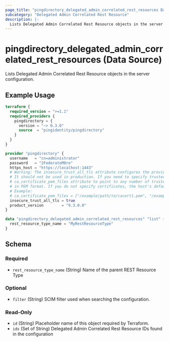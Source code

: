 ```yaml
---
page_title: "pingdirectory_delegated_admin_correlated_rest_resources Data Source - terraform-provider-pingdirectory"
subcategory: "Delegated Admin Correlated Rest Resource"
description: |-
  Lists Delegated Admin Correlated Rest Resource objects in the server configuration.
---
```


# pingdirectory_delegated_admin_correlated_rest_resources (Data Source)

Lists Delegated Admin Correlated Rest Resource objects in the server configuration.

## Example Usage

```terraform
terraform {
  required_version = ">=1.1"
  required_providers {
    pingdirectory = {
      version = "~> 0.3.0"
      source  = "pingidentity/pingdirectory"
    }
  }
}

provider "pingdirectory" {
  username   = "cn=administrator"
  password   = "2FederateM0re"
  https_host = "https://localhost:1443"
  # Warning: The insecure_trust_all_tls attribute configures the provider to trust any certificate presented by the PingDirectory server.
  # It should not be used in production. If you need to specify trusted CA certificates, use the
  # ca_certificate_pem_files attribute to point to any number of trusted CA certificate files
  # in PEM format. If you do not specify certificates, the host's default root CA set will be used.
  # Example:
  # ca_certificate_pem_files = ["/example/path/to/cacert1.pem", "/example/path/to/cacert2.pem"]
  insecure_trust_all_tls = true
  product_version        = "9.3.0.0"
}

data "pingdirectory_delegated_admin_correlated_rest_resources" "list" {
  rest_resource_type_name = "MyRestResourceType"
}
```

<!-- schema generated by tfplugindocs -->
## Schema

### Required

- `rest_resource_type_name` (String) Name of the parent REST Resource Type

### Optional

- `filter` (String) SCIM filter used when searching the configuration.

### Read-Only

- `id` (String) Placeholder name of this object required by Terraform.
- `ids` (Set of String) Delegated Admin Correlated Rest Resource IDs found in the configuration

